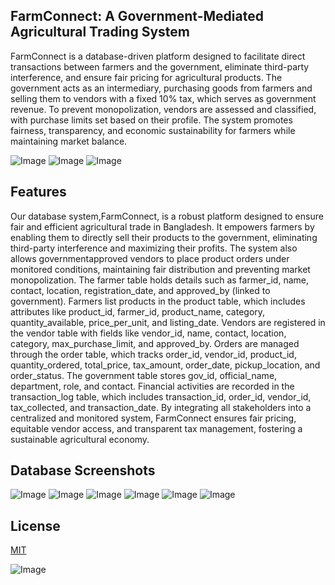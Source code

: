 ## FarmConnect: A Government-Mediated Agricultural Trading System

FarmConnect is a database-driven platform designed to facilitate direct transactions between farmers and
the government, eliminate third-party interference, and ensure fair pricing for agricultural products. The
government acts as an intermediary, purchasing goods from farmers and selling them to vendors with a
fixed 10% tax, which serves as government revenue. To prevent monopolization, vendors are assessed and
classified, with purchase limits set based on their profile. The system promotes fairness, transparency, and
economic sustainability for farmers while maintaining market balance.

![Image](https://github.com/user-attachments/assets/56346773-a304-4e60-a75e-219c5142db3a)
![Image](https://github.com/user-attachments/assets/ad909d7f-b53d-43e0-bc42-ff5c538a3a25)
![Image](https://github.com/user-attachments/assets/59000def-f6f6-45a9-bdb6-cbaeedc7145f)

## Features

Our database system,FarmConnect, is a robust platform designed to ensure fair and efficient agricultural
trade in Bangladesh. It empowers farmers by enabling them to directly sell their products to the government,
eliminating third-party interference and maximizing their profits. The system also allows governmentapproved vendors to place product orders under monitored conditions, maintaining fair distribution and
preventing market monopolization.
The farmer table holds details such as farmer_id, name, contact, location, registration_date,
and approved_by (linked to government). Farmers list products in the product table, which includes attributes like product_id, farmer_id, product_name, category, quantity_available, price_per_unit,
and listing_date.
Vendors are registered in the vendor table with fields like vendor_id, name, contact, location, category,
max_purchase_limit, and approved_by. Orders are managed through the order table, which tracks
order_id, vendor_id, product_id, quantity_ordered, total_price, tax_amount, order_date, pickup_location,
and order_status.
The government table stores gov_id, official_name, department, role, and contact. Financial activities are recorded in the transaction_log table, which includes transaction_id, order_id, vendor_id,
tax_collected, and transaction_date.
By integrating all stakeholders into a centralized and monitored system, FarmConnect ensures fair pricing,
equitable vendor access, and transparent tax management, fostering a sustainable agricultural economy.

## Database Screenshots

![Image](https://github.com/user-attachments/assets/d0602cec-e2af-4041-8c4c-452060a86d80)
![Image](https://github.com/user-attachments/assets/b3a7e769-5363-4160-853e-53b2709c462f)
![Image](https://github.com/user-attachments/assets/b28d97f3-cda9-4186-af9e-78b8aa7f8382)
![Image](https://github.com/user-attachments/assets/55bd69be-8da3-42ef-baf2-4e8e5cc451cb)
![Image](https://github.com/user-attachments/assets/2d20127c-709d-4ce0-b9a5-a329c2c8ad8e)
![Image](https://github.com/user-attachments/assets/5d15723f-fa3a-4550-8e58-81b11a885ba4)


## License

[MIT](https://choosealicense.com/licenses/mit/)

![Image](https://github.com/user-attachments/assets/0f265c87-443f-4f67-a770-761bcabf707e)
